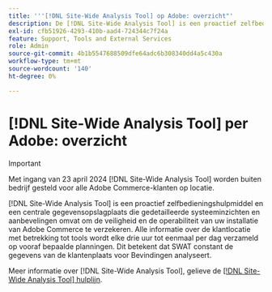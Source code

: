 ```yaml
---
title: '''[!DNL Site-Wide Analysis Tool] op Adobe: overzicht"'
description: De [!DNL Site-Wide Analysis Tool] is een proactief zelfbedieningshulpmiddel en een centrale gegevensopslagplaats die gedetailleerde systeeminzichten en aanbevelingen omvat om de veiligheid en de operabiliteit van uw installatie van Adobe Commerce te verzekeren. Alle informatie over de klantlocatie met betrekking tot tools wordt elke drie uur tot eenmaal per dag verzameld op vooraf bepaalde planningen. Dit betekent dat SWAT constant de gegevens van de klantenplaats voor Bevindingen analyseert.
exl-id: cfb51926-4293-410b-aad4-724344c7f24a
feature: Support, Tools and External Services
role: Admin
source-git-commit: 4b1b5547688509dfe64adc6b308340dd4a5c430a
workflow-type: tm+mt
source-wordcount: '140'
ht-degree: 0%

---
```


# [!DNL Site-Wide Analysis Tool] per Adobe: overzicht

>[!IMPORTANT]
>
>Met ingang van 23 april 2024 [!DNL Site-Wide Analysis Tool] worden buiten bedrijf gesteld voor alle Adobe Commerce-klanten op locatie.

[!DNL Site-Wide Analysis Tool] is een proactief zelfbedieningshulpmiddel en een centrale gegevensopslagplaats die gedetailleerde systeeminzichten en aanbevelingen omvat om de veiligheid en de operabiliteit van uw installatie van Adobe Commerce te verzekeren. Alle informatie over de klantlocatie met betrekking tot tools wordt elke drie uur tot eenmaal per dag verzameld op vooraf bepaalde planningen. Dit betekent dat SWAT constant de gegevens van de klantenplaats voor Bevindingen analyseert.

Meer informatie over [!DNL Site-Wide Analysis Tool], gelieve de [[!DNL Site-Wide Analysis Tool] hulplijn](https://experienceleague.adobe.com/docs/commerce-operations/tools/site-wide-analysis-tool/intro.html).
